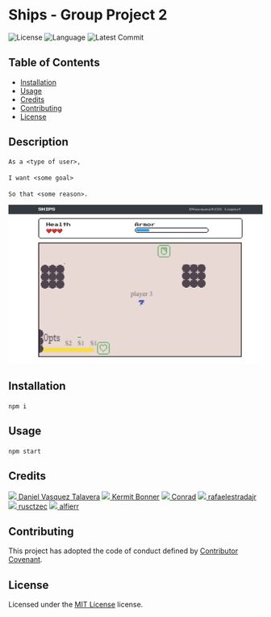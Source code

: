 # Ships - Group Project 2 
![License](https://img.shields.io/github/license/DVasquez4155/Group-Project-2) ![Language](https://img.shields.io/github/languages/top/DVasquez4155/Group-Project-2) ![Latest Commit](https://img.shields.io/github/last-commit/DVasquez4155/Group-Project-2)
## Table of Contents
* [Installation](#Installation)
* [Usage](#Usage)
* [Credits](#Credits)
* [Contributing](#Contributing)
* [License](#License)
## Description
```
As a <type of user>,

I want <some goal>

So that <some reason>.
```

[![Image that shows the project](./assets/img/icon.png)](https://DVasquez4155.github.io/Group-Project-2)

## Installation
```npm i```
## Usage
```npm start```
## Credits
[<img src="https://avatars0.githubusercontent.com/u/22107830?v=4" width="50"/> Daniel Vasquez Talavera](https://github.com/DVasquez4155) [<img src="https://avatars0.githubusercontent.com/u/58020708?v=4" width="50"/> Kermit Bonner](https://github.com/krease23) [<img src="https://avatars0.githubusercontent.com/u/58347782?v=4" width="50"/> Conrad](https://github.com/ConradRodgers) [<img src="https://avatars3.githubusercontent.com/u/13290490?v=4" width="50"/> rafaelestradajr](https://github.com/rafaelestradajr) [<img src="https://avatars0.githubusercontent.com/u/55525550?v=4" width="50"/> rusctzec](https://github.com/rusctzec) [<img src="https://avatars1.githubusercontent.com/u/58712976?v=4" width="50"/> alfierr](https://github.com/alfierr)
## Contributing
This project has adopted the code of conduct defined by [Contributor Covenant](https://www.contributor-covenant.org/version/2/0/code_of_conduct/).
## License
Licensed under the [MIT License](https://choosealicense.com/licenses/mit/) license.
